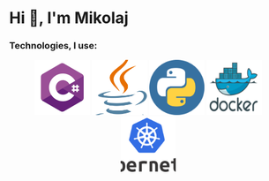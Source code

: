 <h1>Hi 👋, I'm Mikolaj</h1>
<h3>Technologies, I use:</h3>
<p align="center">
  <img style="object-fit: cover;" src="./logos/cs.png" width="100" height="100" alt="cs">
  <img style="object-fit: cover;" src="./logos/java.png" width="100" height="100" alt="cs">
  <img style="object-fit: cover;" src="./logos/py.png" width="100" height="100" alt="cs">
  <img style="object-fit: cover;" src="./logos/docker.png" width="100" height="100" alt="cs">
  <img style="object-fit: cover;" src="./logos/k8s.png" width="100" height="100" alt="cs">
</p>
